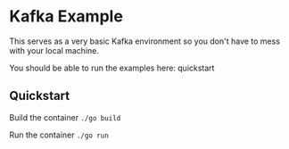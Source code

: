 # Kafka Example
This serves as a very basic Kafka environment so you don't have to mess with your local machine.

You should be able to run the examples here: quickstart

## Quickstart
Build the container
`./go build`

Run the container
`./go run`